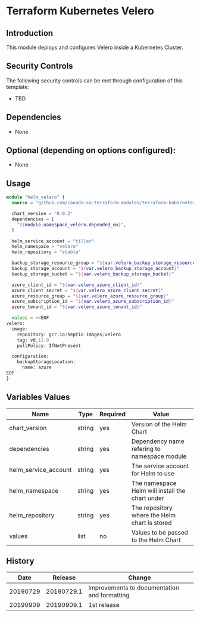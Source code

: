 # Terraform Kubernetes Velero

## Introduction

This module deploys and configures Velero inside a Kubernetes Cluster.

## Security Controls

The following security controls can be met through configuration of this template:

* TBD

## Dependencies

* None

## Optional (depending on options configured):

* None

## Usage

```terraform
module "helm_velero" {
  source = "github.com/canada-ca-terraform-modules/terraform-kubernetes-velero?ref=20190909.1"

  chart_version = "0.0.2"
  dependencies = [
    "${module.namespace_velero.depended_on}",
  ]

  helm_service_account = "tiller"
  helm_namespace = "velero"
  helm_repository = "stable"

  backup_storage_resource_group = "${var.velero_backup_storage_resource_group}"
  backup_storage_account = "${var.velero_backup_storage_account}"
  backup_storage_bucket = "${var.velero_backup_storage_bucket}"

  azure_client_id = "${var.velero_azure_client_id}"
  azure_client_secret = "${var.velero_azure_client_secret}"
  azure_resource_group = "${var.velero_azure_resource_group}"
  azure_subscription_id = "${var.velero_azure_subscription_id}"
  azure_tenant_id = "${var.velero_azure_tenant_id}"

  values = <<EOF
velero:
  image:
    repository: gcr.io/heptio-images/velero
    tag: v0.11.0
    pullPolicy: IfNotPresent

  configuration:
    backupStorageLocation:
      name: azure
EOF
}
```

## Variables Values

| Name                 | Type   | Required | Value                                               |
| -------------------- | ------ | -------- | --------------------------------------------------- |
| chart_version        | string | yes      | Version of the Helm Chart                           |
| dependencies         | string | yes      | Dependency name refering to namespace module        |
| helm_service_account | string | yes      | The service account for Helm to use                 |
| helm_namespace       | string | yes      | The namespace Helm will install the chart under     |
| helm_repository      | string | yes      | The repository where the Helm chart is stored       |
| values               | list   | no       | Values to be passed to the Helm Chart               |

## History

| Date     | Release    | Change                                                     |
| -------- | ---------- | ---------------------------------------------------------- |
| 20190729 | 20190729.1 | Improvements to documentation and formatting               |
| 20190909 | 20190909.1 | 1st release                                                |
